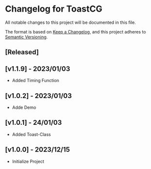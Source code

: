 # Changelog for ToastCG

All notable changes to this project will be documented in this file.

The format is based on [Keep a Changelog](https://keepachangelog.com/en/1.0.0/),
and this project adheres to [Semantic Versioning](https://semver.org/spec/v2.0.0.html).

## [Released]

## [v1.1.9] - 2023/01/03

-   Added Timing Function

## [v1.0.2] - 2023/01/03

-   Adde Demo

## [v1.0.1] - 24/01/03

-   Added Toast-Class

## [v1.0.0] - 2023/12/15

-   Initialize Project

